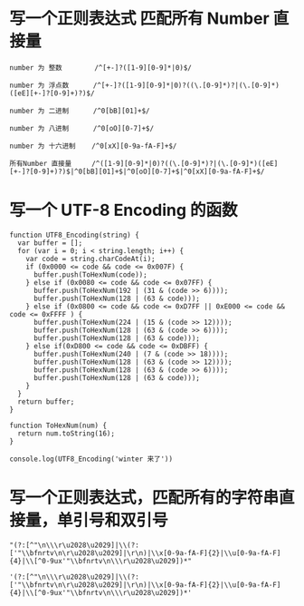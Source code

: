 # 写一个正则表达式 匹配所有 Number 直接量

    number 为 整数        /^[+-]?([1-9][0-9]*|0)$/

    number 为 浮点数      /^[+-]?([1-9][0-9]*|0)?((\.[0-9]*)?|(\.[0-9]*)([eE][+-]?[0-9]+)?)$/

    number 为 二进制      /^0[bB][01]+$/

    number 为 八进制      /^0[oO][0-7]+$/

    number 为 十六进制    /^0[xX][0-9a-fA-F]+$/

    所有Number 直接量     /^([1-9][0-9]*|0)?((\.[0-9]*)?|(\.[0-9]*)([eE][+-]?[0-9]+)?)$|^0[bB][01]+$|^0[oO][0-7]+$|^0[xX][0-9a-fA-F]+$/

# 写一个 UTF-8 Encoding 的函数


    function UTF8_Encoding(string) {
      var buffer = [];
      for (var i = 0; i < string.length; i++) {
        var code = string.charCodeAt(i);
        if (0x0000 <= code && code <= 0x007F) {
          buffer.push(ToHexNum(code));
        } else if (0x0080 <= code && code <= 0x07FF) {
          buffer.push(ToHexNum(192 | (31 & (code >> 6))));
          buffer.push(ToHexNum(128 | (63 & code)));
        } else if (0x0800 <= code && code <= 0xD7FF || 0xE000 <= code && code <= 0xFFFF ) {
          buffer.push(ToHexNum(224 | (15 & (code >> 12))));
          buffer.push(ToHexNum(128 | (63 & (code >> 6))));
          buffer.push(ToHexNum(128 | (63 & code)));
        } else if(0xD800 <= code && code <= 0xDBFF) {
          buffer.push(ToHexNum(240 | (7 & (code >> 18))));
          buffer.push(ToHexNum(128 | (63 & (code >> 12))));
          buffer.push(ToHexNum(128 | (63 & (code >> 6))));
          buffer.push(ToHexNum(128 | (63 & code)));
        }
      }
      return buffer;
    }

    function ToHexNum(num) {
      return num.toString(16);
    }

    console.log(UTF8_Encoding('winter 来了'))

# 写一个正则表达式，匹配所有的字符串直接量，单引号和双引号

    "(?:[^"\n\\\r\u2028\u2029]|\\(?:['"\\bfnrtv\n\r\u2028\u2029]|\r\n)|\\x[0-9a-fA-F]{2}|\\u[0-9a-fA-F]{4}|\\[^0-9ux'"\\bfnrtv\n\\\r\u2028\u2029])*"
    
    '(?:[^"\n\\\r\u2028\u2029]|\\(?:['"\\bfnrtv\n\r\u2028\u2029]|\r\n)|\\x[0-9a-fA-F]{2}|\\u[0-9a-fA-F]{4}|\\[^0-9ux'"\\bfnrtv\n\\\r\u2028\u2029])*'

